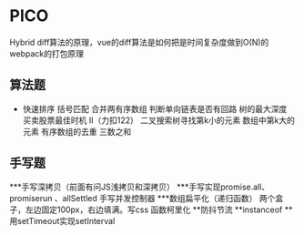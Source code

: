 # PICO

Hybrid
diff算法的原理，vue的diff算法是如何把是时间复杂度做到O(N)的
webpack的打包原理

## 算法题

* 快速排序
括号匹配
合并两有序数组
判断单向链表是否有回路
树的最大深度
买卖股票最佳时机 Ⅱ（力扣122）
二叉搜索树寻找第k小的元素
数组中第k大的元素
有序数组的去重
三数之和

## 手写题

***手写深拷贝（前面有问JS浅拷贝和深拷贝）
***手写实现promise.all、promiserun 、allSettled
手写并发控制器
***数组扁平化（递归函数）
两个盒子，左边固定100px，右边填满。写css
函数柯里化
**防抖节流
**instanceof
**用setTimeout实现setInterval
